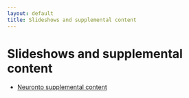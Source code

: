 ```yaml
---
layout: default
title: Slideshows and supplemental content
---
```


# Slideshows and supplemental content

- <a href="{{ '/Neuronto/' | relative_url }}">Neuronto supplemental content</a>
